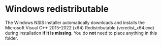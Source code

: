 # Windows redistributable

The Windows NSIS installer automatically downloads and installs the Microsoft Visual C++ 2015–2022 (x64) Redistributable (vcredist_x64.exe) during installation **if it is missing**. You do **not** need to place anything in this folder.

